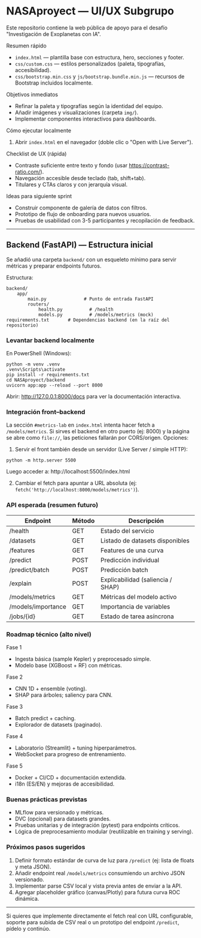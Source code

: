 # NASAproyect — UI/UX Subgrupo

Este repositorio contiene la web pública de apoyo para el desafío "Investigación de Exoplanetas con IA".

Resumen rápido
- `index.html` — plantilla base con estructura, hero, secciones y footer.
- `css/custom.css` — estilos personalizados (paleta, tipografías, accesibilidad).
- `css/bootstrap.min.css` y `js/bootstrap.bundle.min.js` — recursos de Bootstrap incluidos localmente.

Objetivos inmediatos
- Refinar la paleta y tipografías según la identidad del equipo.
- Añadir imágenes y visualizaciones (carpeta `img/`).
- Implementar componentes interactivos para dashboards.

Cómo ejecutar localmente
1. Abrir `index.html` en el navegador (doble clic o "Open with Live Server").

Checklist de UX (rápida)
- Contraste suficiente entre texto y fondo (usar https://contrast-ratio.com/).
- Navegación accesible desde teclado (tab, shift+tab).
- Titulares y CTAs claros y con jerarquía visual.

Ideas para siguiente sprint
- Construir componente de galería de datos con filtros.
- Prototipo de flujo de onboarding para nuevos usuarios.
- Pruebas de usabilidad con 3-5 participantes y recopilación de feedback.

---

## Backend (FastAPI) — Estructura inicial

Se añadió una carpeta `backend/` con un esqueleto mínimo para servir métricas y preparar endpoints futuros.

Estructura:
```
backend/
	app/
		main.py              # Punto de entrada FastAPI
		routers/
			health.py          # /health
			models.py          # /models/metrics (mock)
requirements.txt       # Dependencias backend (en la raíz del repositorio)
```

### Levantar backend localmente

En PowerShell (Windows):
```
python -m venv .venv
.venv\Scripts\activate
pip install -r requirements.txt
cd NASAproyect/backend
uvicorn app:app --reload --port 8000
```

Abrir: http://127.0.0.1:8000/docs para ver la documentación interactiva.

### Integración front–backend

La sección `#metrics-lab` en `index.html` intenta hacer fetch a `/models/metrics`.
Si sirves el backend en otro puerto (ej: 8000) y la página se abre como `file://`, las peticiones fallarán por CORS/origen. Opciones:

1. Servir el front también desde un servidor (Live Server / simple HTTP):
```
python -m http.server 5500
```
Luego acceder a: http://localhost:5500/index.html

2. Cambiar el fetch para apuntar a URL absoluta (ej: `fetch('http://localhost:8000/models/metrics')`).

### API esperada (resumen futuro)

| Endpoint | Método | Descripción |
|----------|--------|-------------|
| /health | GET | Estado del servicio |
| /datasets | GET | Listado de datasets disponibles |
| /features | GET | Features de una curva |
| /predict | POST | Predicción individual |
| /predict/batch | POST | Predicción batch |
| /explain | POST | Explicabilidad (saliencia / SHAP) |
| /models/metrics | GET | Métricas del modelo activo |
| /models/importance | GET | Importancia de variables |
| /jobs/{id} | GET | Estado de tarea asíncrona |

### Roadmap técnico (alto nivel)

Fase 1
- Ingesta básica (sample Kepler) y preprocesado simple.
- Modelo base (XGBoost + RF) con métricas.

Fase 2
- CNN 1D + ensemble (voting).
- SHAP para árboles; saliency para CNN.

Fase 3
- Batch predict + caching.
- Explorador de datasets (paginado).

Fase 4
- Laboratorio (Streamlit) + tuning hiperparámetros.
- WebSocket para progreso de entrenamiento.

Fase 5
- Docker + CI/CD + documentación extendida.
- i18n (ES/EN) y mejoras de accesibilidad.

### Buenas prácticas previstas
- MLflow para versionado y métricas.
- DVC (opcional) para datasets grandes.
- Pruebas unitarias y de integración (pytest) para endpoints críticos.
- Lógica de preprocesamiento modular (reutilizable en training y serving).

### Próximos pasos sugeridos
1. Definir formato estándar de curva de luz para `/predict` (ej: lista de floats y meta JSON).
2. Añadir endpoint real `/models/metrics` consumiendo un archivo JSON versionado.
3. Implementar parse CSV local y vista previa antes de enviar a la API.
4. Agregar placeholder gráfico (canvas/Plotly) para futura curva ROC dinámica.

---

Si quieres que implemente directamente el fetch real con URL configurable, soporte para subida de CSV real o un prototipo del endpoint `/predict`, pídelo y continúo.
